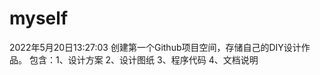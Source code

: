 # myself
2022年5月20日13:27:03
创建第一个Github项目空间，存储自己的DIY设计作品。
包含：1、设计方案
      2、设计图纸
      3、程序代码
      4、文档说明
